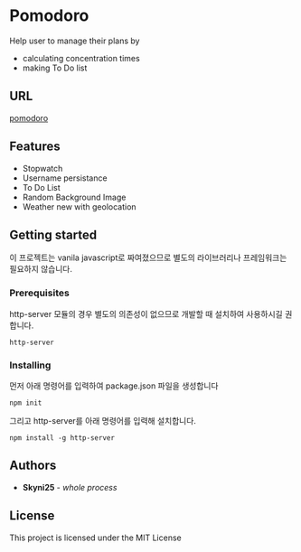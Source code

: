 # Pomodoro

Help user to manage their plans by
- calculating concentration times
- making To Do list

## URL
[pomodoro](https://skyni25.github.io/Pomodoro/)

## Features
- Stopwatch
- Username persistance
- To Do List
- Random Background Image
- Weather new with geolocation

## Getting started

이 프로젝트는 vanila javascript로 짜여졌으므로 별도의 라이브러리나 프레임워크는 필요하지 않습니다.

### Prerequisites

http-server 모듈의 경우 별도의 의존성이 없으므로 개발할 때 설치하여 사용하시길 권합니다.

```
http-server
```

### Installing

먼저 아래 명령어를 입력하여 package.json 파일을 생성합니다
```
npm init
```

그리고 http-server를 아래 명령어를 입력해 설치합니다.
```
npm install -g http-server
```

## Authors

* **Skyni25** - *whole process*

## License

This project is licensed under the MIT License
